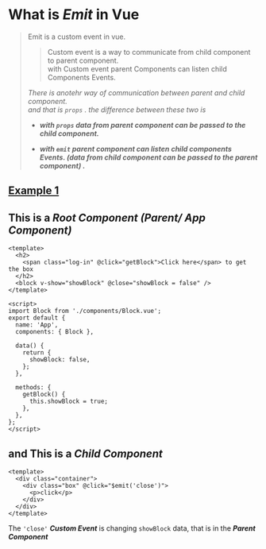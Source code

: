 # What is _Emit_ in Vue

> Emit is a custom event in vue.
>
> > Custom event is a way to communicate from child component to parent component.  
> > with Custom event parent Components can listen child Components Events.
>
> _There is anotehr way of communication between parent and child component.  
> and that is `props` . the difference between these two is_
>
> - _**with `props` data from parent component can be passed to the child component.**_
>
> - _**with `emit` parent component can listen child components Events. (data from child component can be passed to the parent component) .**_

## [Example 1](VUE-emit.md)

## This is a **_Root Component (Parent/ App Component)_**

```Vue
<template>
  <h2>
    <span class="log-in" @click="getBlock">Click here</span> to get the box
  </h2>
  <block v-show="showBlock" @close="showBlock = false" />
</template>

<script>
import Block from './components/Block.vue';
export default {
  name: 'App',
  components: { Block },

  data() {
    return {
      showBlock: false,
    };
  },

  methods: {
    getBlock() {
      this.showBlock = true;
    },
  },
};
</script>
```

## and This is a **_Child Component_**

```Vue
<template>
  <div class="container">
    <div class="box" @click="$emit('close')">
      <p>click</p>
    </div>
  </div>
</template>
```

The `'close'` **_Custom Event_** is changing `showBlock` data, that is in the **_Parent Component_**

